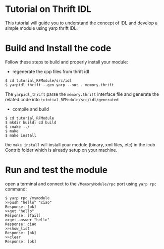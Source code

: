 Tutorial on Thrift IDL 
=======================

This tutorial will guide you to understand the concept of [IDL](https://en.wikipedia.org/wiki/Interface_description_language) and develop a simple module using yarp thrift IDL. 

# Build and Install the code
Follow these steps to build and properly install your module: 

- regenerate the cpp files from thrift idl

```
$ cd tutorial_RFModule/src/idl
$ yarpidl_thrift --gen yarp --out . memory.thrift
```
The `yarpidl_thrift` parse the `memory.thrift` interface file and generate the related code into `tutotial_RFModule/src/idl/generated`

- compile and build 
```
$ cd tutorial_RFModule
$ mkdir build; cd build
$ cmake ../
$ make
$ make install
```
the `make install` will install your module (binary, xml files, etc) in the icub Contrib folder which is already setup on your machine. 

# Run and test the module
open a terminal and connect to the `/MemoryModule/rpc` port using `yarp rpc` command: 
```
$ yarp rpc /mymodule
>>push "hello" "ciao"
Response: [ok]
>>get "hello"
Response: [fail]
>>get_answer "hello"
Response: ciao
>>show_list
Response: [ok]
>>clear
Response: [ok]
```
